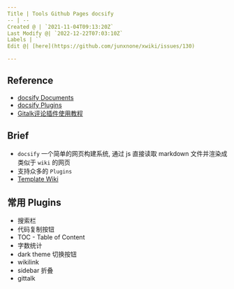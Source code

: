 ```yaml
---
Title | Tools Github Pages docsify
-- | --
Created @ | `2021-11-04T09:13:20Z`
Last Modify @| `2022-12-22T07:03:10Z`
Labels | ``
Edit @| [here](https://github.com/junxnone/xwiki/issues/130)

---
```

## Reference

- [docsify Documents](https://docsify.js.org)
- [docsify Plugins](https://docsify.js.org/#/awesome?id=plugins)
- [Gitalk评论插件使用教程](https://segmentfault.com/a/1190000018072952)


## Brief
- `docsify` 一个简单的网页构建系统, 通过 js 直接读取 markdown 文件并渲染成类似于 `wiki` 的网页 
- 支持众多的 `Plugins`
- [Template Wiki](https://junxnone.github.io/twiki/)


## 常用 Plugins 
- 搜索栏
- 代码复制按钮
- TOC - Table of Content
- 字数统计
- dark theme 切换按钮
- wikilink
- sidebar 折叠
- gittalk


